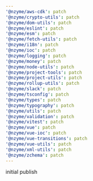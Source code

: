 ```yaml
---
'@nzyme/aws-cdk': patch
'@nzyme/crypto-utils': patch
'@nzyme/dom-utils': patch
'@nzyme/eslint': patch
'@nzyme/esm': patch
'@nzyme/fetch-utils': patch
'@nzyme/i18n': patch
'@nzyme/ioc': patch
'@nzyme/logging': patch
'@nzyme/money': patch
'@nzyme/node-utils': patch
'@nzyme/project-tools': patch
'@nzyme/project-utils': patch
'@nzyme/rollup-utils': patch
'@nzyme/slack': patch
'@nzyme/tsconfig': patch
'@nzyme/types': patch
'@nzyme/typography': patch
'@nzyme/utils': patch
'@nzyme/validation': patch
'@nzyme/vitest': patch
'@nzyme/vue': patch
'@nzyme/vue-ioc': patch
'@nzyme/vue-transitions': patch
'@nzyme/vue-utils': patch
'@nzyme/xml-utils': patch
'@nzyme/zchema': patch
---
```


initial publish
